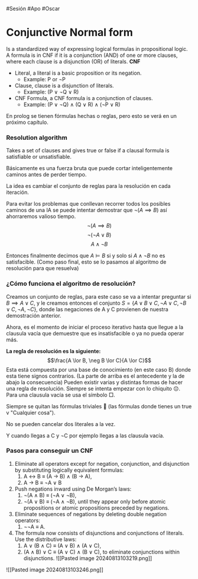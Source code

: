 #Sesión #Apo #Oscar 

# Conjunctive Normal form

Is a standardized way of expressing logical formulas in propositional logic.
A formula is in CNF if it is a conjunction (AND) of one or more clauses, where each clause is a disjunction (OR) of literals.
**CNF**
- Literal, a literal is a basic proposition or its negation. 
	- Example: P or ¬P
- Clause, clause is a disjunction of literals.
	- Example: (P ∨ ¬Q ∨ R)
- CNF Formula, a CNF formula is a conjunction of clauses. 
	- Example: (P ∨ ¬Q) ∧ (Q ∨ R) ∧ (¬P ∨ R)

En prolog se tienen fórmulas hechas o reglas, pero esto se verá en un próximo capítulo.

### Resolution algorithm
Takes a set of clauses and gives true or false if a clausal formula is satisfiable or unsatisfiable. 

Básicamente es una fuerza bruta que puede cortar inteligentemente caminos antes de perder tiempo.

La idea es cambiar el conjunto de reglas para la resolución en cada iteración.

Para evitar los problemas que conllevan recorrer todos los posibles caminos de una IA se puede intentar demostrar que $\neg(A \implies B)$ así ahorraremos valioso tiempo. 
$$\neg(A\implies B)$$
$$\neg(\neg A \lor B)$$
$$A \land \neg B$$

Entonces finalmente decimos que $A \models B$ si y solo si $A \land \neg B$ no es satisfacible. (Como paso final, esto se lo pasamos al algoritmo de resolución para que resuelva)

### ¿Cómo funciona el algoritmo de resolución?

Creamos un conjunto de reglas, para este caso se va a intentar preguntar si $B \implies A \lor C$, y le creamos entonces el conjunto $S = \{A\lor B\lor C, \neg A \lor C, \neg B \lor C, \neg A, \neg C\}$, donde las negaciones de A y C provienen de nuestra demostración anterior.

Ahora, es el momento de iniciar el proceso iterativo hasta que llegue a la clausula vacía que demuestre que es insatisfacible o ya no pueda operar más. 

**La regla de resolución es la siguiente:**
$$\frac{A \lor B, \neg B \lor C}{A \lor C}$$
Esta está compuesta por una base de conocimiento (en este caso B) donde esta tiene signos contrarios. (La parte de arriba es el antecedente y la de abajo la consecuencia) Pueden existir varias y distintas formas de hacer una regla de resolución. Siempre se intenta empezar con lo chiquito 😔. Para una clausula vacía se usa el símbolo $\Box$. 

Siempre se quitan las fórmulas triviales 🤑 (las fórmulas donde tienes un true v "Cualquier cosa").

No se pueden cancelar dos literales a la vez.

Y cuando llegas a C y ¬C por ejemplo llegas a las clausula vacía.

### Pasos para conseguir un CNF

1. Eliminate all operators except for negation, conjunction, and disjunction by substituting logically equivalent formulas:
	1. A ↔ B ≡ (A → B) ∧ (B → A),
	2. A → B ≡ ¬A ∨ B
2. Push negations inward using De Morgan’s laws:
	1. ¬(A ∧ B) ≡ (¬A ∨ ¬B),
	2. ¬(A ∨ B) ≡ (¬A ∧ ¬B),
	until they appear only before atomic propositions or atomic
	propositions preceded by negations.
3. Eliminate sequences of negations by deleting double negation operators:
	1. ¬¬A ≡ A.
4. The formula now consists of disjunctions and conjunctions of literals. Use the distributive laws:
	1. A ∨ (B ∧ C) ≡ (A ∨ B) ∧ (A ∨ C),
	2. (A ∧ B) ∨ C ≡ (A ∨ C) ∧ (B ∨ C),
		to eliminate conjunctions within disjunctions.
	![[Pasted image 20240813103219.png]]

![[Pasted image 20240813103246.png]]

